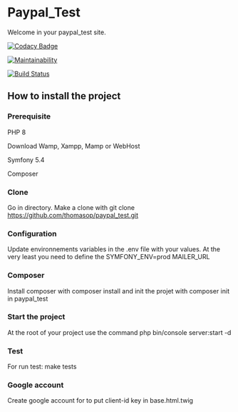 # Paypal_Test

Welcome in your paypal_test site.

[![Codacy Badge](https://app.codacy.com/project/badge/Grade/218c8f9ac8974de29727b5c226c2ffd2)](https://www.codacy.com/gh/thomasop/paypal_test/dashboard?utm_source=github.com&amp;utm_medium=referral&amp;utm_content=thomasop/paypal_test&amp;utm_campaign=Badge_Grade)

[![Maintainability](https://api.codeclimate.com/v1/badges/2b7cbab62eec111c8787/maintainability)](https://codeclimate.com/github/thomasop/paypal_test/maintainability)

[![Build Status](https://app.travis-ci.com/thomasop/paypal_test.svg?branch=master)](https://app.travis-ci.com/thomasop/paypal_test)

## How to install the project

### Prerequisite
PHP 8

Download Wamp, Xampp, Mamp or WebHost

Symfony 5.4

Composer

### Clone
Go in directory.
Make a clone with git clone https://github.com/thomasop/paypal_test.git

### Configuration
Update environnements variables in the .env file with your values.
At the very least you need to define the SYMFONY_ENV=prod
MAILER_URL

### Composer
Install composer with composer install and init the projet with composer init in paypal_test

### Start the project
At the root of your project use the command php bin/console server:start -d

### Test
For run test: make tests

### Google account
Create google account for to put client-id key in base.html.twig <script src="https://www.paypal.com/sdk/js?client-id=YOUR_KEY"></script>
